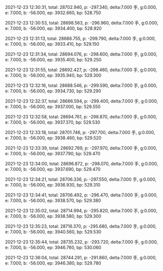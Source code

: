 2021-12-23 12:30:31, total: 28702.940, p: -297.340, delta:7.000 手, g:0.000, e: 7.000, b: -56.000, ep: 3932.660, bp: 528.750

2021-12-23 12:30:53, total: 28698.563, p: -296.960, delta:7.000 手, g:0.000, e: 7.000, b: -56.000, ep: 3934.400, bp: 528.920

2021-12-23 12:31:13, total: 28688.755, p: -299.790, delta:7.000 手, g:0.000, e: 7.000, b: -56.000, ep: 3933.410, bp: 529.150

2021-12-23 12:31:34, total: 28694.076, p: -298.600, delta:7.000 手, g:0.000, e: 7.000, b: -56.000, ep: 3935.400, bp: 529.250

2021-12-23 12:31:55, total: 28692.427, p: -298.460, delta:7.000 手, g:0.000, e: 7.000, b: -56.000, ep: 3935.940, bp: 529.300

2021-12-23 12:32:16, total: 28688.546, p: -299.590, delta:7.000 手, g:0.000, e: 7.000, b: -56.000, ep: 3934.730, bp: 529.290

2021-12-23 12:32:37, total: 28686.594, p: -299.400, delta:7.000 手, g:0.000, e: 7.000, b: -56.000, ep: 3937.000, bp: 529.550

2021-12-23 12:32:58, total: 28694.761, p: -298.870, delta:7.000 手, g:0.000, e: 7.000, b: -56.000, ep: 3937.370, bp: 529.530

2021-12-23 12:33:18, total: 28701.746, p: -297.700, delta:7.000 手, g:0.000, e: 7.000, b: -56.000, ep: 3938.460, bp: 529.520

2021-12-23 12:33:39, total: 28692.769, p: -297.970, delta:7.000 手, g:0.000, e: 7.000, b: -56.000, ep: 3937.790, bp: 529.470

2021-12-23 12:34:00, total: 28696.872, p: -298.070, delta:7.000 手, g:0.000, e: 7.000, b: -56.000, ep: 3937.690, bp: 529.470

2021-12-23 12:34:21, total: 28706.336, p: -297.550, delta:7.000 手, g:0.000, e: 7.000, b: -56.000, ep: 3936.930, bp: 529.310

2021-12-23 12:34:41, total: 28706.492, p: -296.470, delta:7.000 手, g:0.000, e: 7.000, b: -56.000, ep: 3938.570, bp: 529.380

2021-12-23 12:35:02, total: 28714.994, p: -295.820, delta:7.000 手, g:0.000, e: 7.000, b: -56.000, ep: 3938.580, bp: 529.300

2021-12-23 12:35:23, total: 28716.370, p: -295.680, delta:7.000 手, g:0.000, e: 7.000, b: -56.000, ep: 3940.560, bp: 529.530

2021-12-23 12:35:44, total: 28735.232, p: -293.720, delta:7.000 手, g:0.000, e: 7.000, b: -56.000, ep: 3946.760, bp: 530.060

2021-12-23 12:36:04, total: 28744.291, p: -291.860, delta:7.000 手, g:0.000, e: 7.000, b: -56.000, ep: 3946.380, bp: 529.780